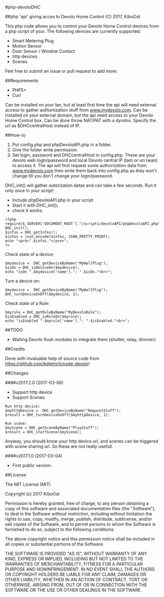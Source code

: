 #php-devoloDHC

##php 'api' giving acces to Devolo Home Control
(C) 2017, KiboOst

This php code allows you to control your Devolo Home Control devices from a php script of your.
The following devices are currently supported:

- Smart Metering Plug
- Motion Sensor
- Door Sensor / Window Contact
- http devices
- Scenes

Feel free to submit an issue or pull request to add more.

##Requirements
- PHP5+
- Curl

Can be installed on your lan, but at least first time the api will need external access to gather authortization stuff from www.mydevolo.com.
Can be installed on your external domain, but the api need access to your Devolo Home Control box. Can be done throw NAT/PAT with a dyndns. Specify the url as $DHCcentralHost instead of IP.


##How-to

1. Put config.php and phpDevoloAPI.php in a folder.
2. Give the folder write permission.
3. Set login, password and DHCcentralHost in config.php. These are your devolo web login/password and local Devolo central IP (lan) or url (wan) to access it.
The api will first request some authorization data from www.mydevolo.com then write them back into config.php as they won't change till you don't change your login/password.

DHC_init() will gather autorization datas and can take a few seconds. Run it only once in your script!

- Include phpDevoloAPI.php in your script
- Start it with DHC_init();
- check it works:
```
<?php
require($_SERVER['DOCUMENT_ROOT']."/scripts/devoloAPI/phpDevoloAPI.php");
DHC_init();
$infos = DHC_getInfos();
$infos = json_encode($infos, JSON_PRETTY_PRINT);
echo "<pre>".$infos."</pre>";
?>
```

Check state of a device:
```
$mydevice =  DHC_getDeviceByName("MyWallPlug");
$isOn = DHC_isDeviceOn($mydevice);
echo "isOn ".$mydevice['name'].": ".$isOn."<br>";
```

Turn a device on:
```
$mydevice =  DHC_getDeviceByName("MyWallPlug");
DHC_turnDeviceOnOff($mydevice, 1);
```

Check state of a Rule:
```
$myrule = DHC_getRuleByName("MyDevoloRule");
$isEnabled = DHC_isRuleOn($myrule);
echo "isEnabled ".$myrule['name'].": ".$isEnabled."<br>";
```
##TODO

- Waiting Devolo flush modules to integrate them (shutter, relay, dimmer).

##Credits

Done with invaluable help of source code from https://github.com/kdietrich/node-devolo!


##Changes

####v2017.2.0 (2017-03-06)
- Support http device
- Support Scenes
```
Run http device:
$myhttpDevice =  DHC_getDeviceByName("RequestStuff");
$result = DHC_turnDeviceOnOff($myhttpDevice, 1);

Run scene:
$myScene = DHC_getSceneByName("PlayStuff");
$result = DHC_startScene($myScene);
```
Anyway, you should know your http device url, and scenes can be triggered with scene sharing url. So these are not really usefull.

####v2017.1.0 (2017-03-04)
- First public version.

##License

The MIT License (MIT)

Copyright (c) 2017 KiboOst

Permission is hereby granted, free of charge, to any person obtaining a copy
of this software and associated documentation files (the "Software"), to deal
in the Software without restriction, including without limitation the rights
to use, copy, modify, merge, publish, distribute, sublicense, and/or sell
copies of the Software, and to permit persons to whom the Software is
furnished to do so, subject to the following conditions:

The above copyright notice and this permission notice shall be included in all
copies or substantial portions of the Software.

THE SOFTWARE IS PROVIDED "AS IS", WITHOUT WARRANTY OF ANY KIND, EXPRESS OR
IMPLIED, INCLUDING BUT NOT LIMITED TO THE WARRANTIES OF MERCHANTABILITY,
FITNESS FOR A PARTICULAR PURPOSE AND NONINFRINGEMENT. IN NO EVENT SHALL THE
AUTHORS OR COPYRIGHT HOLDERS BE LIABLE FOR ANY CLAIM, DAMAGES OR OTHER
LIABILITY, WHETHER IN AN ACTION OF CONTRACT, TORT OR OTHERWISE, ARISING FROM,
OUT OF OR IN CONNECTION WITH THE SOFTWARE OR THE USE OR OTHER DEALINGS IN THE
SOFTWARE.
